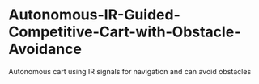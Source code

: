 # Autonomous-IR-Guided-Competitive-Cart-with-Obstacle-Avoidance
Autonomous cart using IR signals for navigation and can avoid obstacles
